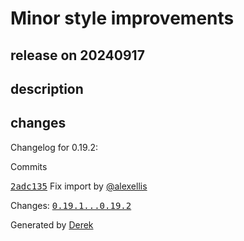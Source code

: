 # Minor style improvements

## release on 20240917
## description
## changes
Changelog for 0.19.2:

Commits  

<a class="commit-link" data-hovercard-type="commit" data-hovercard-url="https://github.com/openfaas/faasd/commit/2adc1350d4af241166dcc2d86c137fd2e4764921/hovercard" href="https://github.com/openfaas/faasd/commit/2adc1350d4af241166dcc2d86c137fd2e4764921"><tt>2adc135</tt></a> Fix import by <a class="user-mention notranslate" data-hovercard-type="user" data-hovercard-url="/users/alexellis/hovercard" data-octo-click="hovercard-link-click" data-octo-dimensions="link_type:self" href="https://github.com/alexellis">@alexellis</a>

Changes: <a class="commit-link" href="https://github.com/openfaas/faasd/compare/0.19.1...0.19.2"><tt>0.19.1...0.19.2</tt></a>

Generated by <a href="https://github.com/alexellis/derek/">Derek</a>

